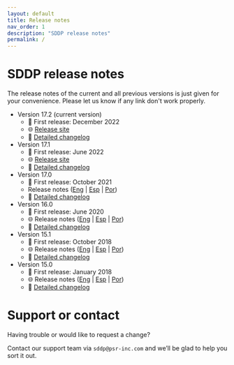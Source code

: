 ```yaml
---
layout: default
title: Release notes
nav_order: 1
description: "SDDP release notes"
permalink: /
---
```


# SDDP release notes

The release notes of the current and all previous versions is just given for your convenience. Please let us know if any link don't work properly.

* Version 17.2 (current version)
  * 📅 First release: December 2022
  * 🌐 [Release site](http://psr-energy.com/software/sddp-17.2.html)
  * 📖 [Detailed changelog](sddp17.2.md)
* Version 17.1
  * 📅 First release: June 2022
  * 🌐 [Release site](http://psr-energy.com/software/sddp-17.1.html)
  * 📖 [Detailed changelog](sddp17.1.md)
* Version 17.0
  * 📅 First release: October 2021
  * Release notes ([Eng](https://www.psr-inc.com/wp-content/uploads/softwares/sddp/SddpReleaseNotesEng-17.0.pdf) | [Esp](https://www.psr-inc.com/wp-content/uploads/softwares/sddp/SddpReleaseNotesEsp-17.0.pdf) | [Por](https://www.psr-inc.com/wp-content/uploads/softwares/sddp/SddpReleaseNotesPor-17.0.pdf))
  * 📖 [Detailed changelog](sddp17.0.md)
* Version 16.0
  * 📅 First release: June 2020
  * 🌐 Release notes ([Eng](https://www.psr-inc.com/wp-content/uploads/softwares/sddp/SddpReleaseNotesEng-16.0.pdf) | [Esp](https://www.psr-inc.com/wp-content/uploads/softwares/sddp/SddpReleaseNotesEsp-16.0.pdf) | [Por](https://www.psr-inc.com/wp-content/uploads/softwares/sddp/SddpReleaseNotesPor-16.0.pdf))
  * 📖 [Detailed changelog](sddp16.0.md)
* Version 15.1
  * 📅 First release: October 2018
  * 🌐 Release notes ([Eng](https://www.psr-inc.com/wp-content/uploads/softwares/sddp/SddpReleaseNotesEng-15.1.pdf) | [Esp](https://www.psr-inc.com/wp-content/uploads/softwares/sddp/SddpReleaseNotesEsp-15.1.pdf) | [Por](https://www.psr-inc.com/wp-content/uploads/softwares/sddp/SddpReleaseNotesPor-15.1.pdf))
  * 📖 [Detailed changelog](sddp15.1.md)
* Version 15.0
  * 📅 First release: January 2018
  * 🌐 Release notes ([Eng](https://www.psr-inc.com/wp-content/uploads/softwares/sddp/SddpReleaseNotesEng-15.0.pdf) | [Esp](https://www.psr-inc.com/wp-content/uploads/softwares/sddp/SddpReleaseNotesEsp-15.0.pdf) | [Por](https://www.psr-inc.com/wp-content/uploads/softwares/sddp/SddpReleaseNotesPor-15.0.pdf))
  * 📖 [Detailed changelog](sddp15.0.md)

# Support or contact

Having trouble or would like to request a change?

Contact our support team via `sddp@psr-inc.com` and we’ll be glad to help you sort it out.